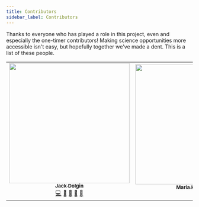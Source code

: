 ```yaml
---
title: Contributors
sidebar_label: Contributors
---
```


Thanks to everyone who has played a role in this project, even and especially the one-timer contributors! Making science opportunities more accessible isn't easy, but hopefully together we've made a dent. This is a list of these people.

<table>
  <tr>
    <td align="center"><a href="https://jackdolgin.org"><img src="https://avatars0.githubusercontent.com/u/29798528?v=4" width="325px;" alt=""/><br /><sub><b>Jack Dolgin</b></sub></a><br /><a href="https://github.com/Meta-Meta-Resources/Meta-Meta-Resources/commits?author=jackdolgin" title="Code">💻</a> <a href="#design-jackdolgin" title="Design">🎨</a> <a href="https://github.com/Meta-Meta-Resources/Meta-Meta-Resources/commits?author=jackdolgin" title="Documentation">📖</a> <a href="#ideas-jackdolgin" title="Ideas, Planning, & Feedback">🤔</a> <a href="#projectManagement-jackdolgin" title="Project Management">📆</a></td>
    <td align="center"><a href="https://github.com/maria-khoudary"><img src="https://avatars2.githubusercontent.com/u/55160213" width="325px;" alt=""/><br /><sub><b>Maria Khoudary</b></sub></a><br /><a href="#design-maria-khoudary" title="Design">🎨</a> </td>
  </tr>
</table>
